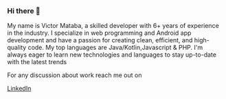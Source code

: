 ### Hi there 👋

My name is Victor Mataba, a skilled developer with 6+ years of experience in the industry. I specialize in web programming and Android app development and have a passion for creating clean, efficient, and high-quality code. My top languages are Java/Kotlin,Javascript & PHP. I'm always eager to learn new technologies and languages to stay up-to-date with the latest trends

For any discussion about work reach me out on

[LinkedIn](https://www.linkedin.com/in/victor-mataba-73b449175/)

<!--
**vmataba/vmataba** is a ✨ _special_ ✨ repository because its `README.md` (this file) appears on your GitHub profile.

Here are some ideas to get you started:

- 🔭 I’m currently working on ...
- 🌱 I’m currently learning ...
- 👯 I’m looking to collaborate on ...
- 🤔 I’m looking for help with ...
- 💬 Ask me about ...
- 📫 How to reach me: ...
- 😄 Pronouns: ...
- ⚡ Fun fact: ...
-->
